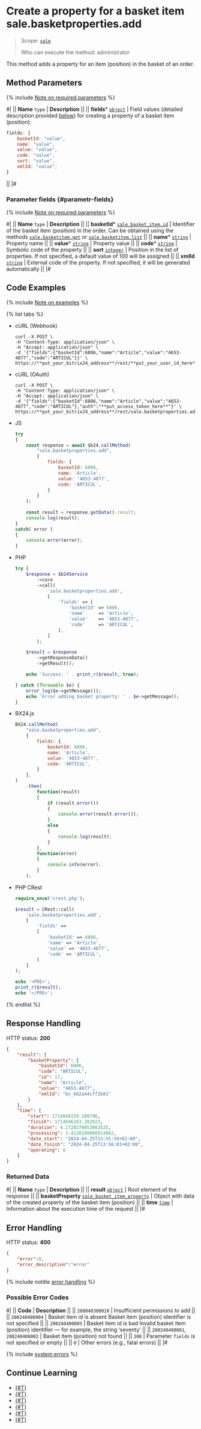 # Create a property for a basket item sale.basketproperties.add

> Scope: [`sale`](../../scopes/permissions.md)
>
> Who can execute the method: administrator

This method adds a property for an item (position) in the basket of an order.

## Method Parameters

{% include [Note on required parameters](../../../_includes/required.md) %}

#|
|| **Name**
`type` | **Description** ||
|| **fields***
[`object`](../../data-types.md) | Field values (detailed description provided [below](#parametr-fields)) for creating a property of a basket item (position):

```js
fields: {
    basketId: "value",
    name: "value",
    value: "value",
    code: "value",
    sort: "value",
    xmlId: "value",
}
```
 ||
|#

### Parameter fields {#parametr-fields}

{% include [Note on required parameters](../../../_includes/required.md) %}

#|
|| **Name**
`type` | **Description** ||
|| **basketId***
[`sale_basket_item.id`](../data-types.md) | Identifier of the basket item (position) in the order.
Can be obtained using the methods [`sale.basketitem.get`](../basket-item/sale-basket-item-get.md) or [`sale.basketitem.list`](../basket-item/sale-basket-item-list.md) ||
|| **name***
[`string`](../../data-types.md) | Property name ||
|| **value***
[`string`](../../data-types.md) | Property value ||
|| **code***
[`string`](../../data-types.md) | Symbolic code of the property ||
|| **sort**
[`integer`](../../data-types.md) | Position in the list of properties.
If not specified, a default value of 100 will be assigned ||
|| **xmlId**
[`string`](../../data-types.md) | External code of the property.
If not specified, it will be generated automatically ||
|#

## Code Examples

{% include [Note on examples](../../../_includes/examples.md) %}

{% list tabs %}

- cURL (Webhook)

    ```http
    curl -X POST \
    -H "Content-Type: application/json" \
    -H "Accept: application/json" \
    -d '{"fields":{"basketId":6806,"name":"Article","value":"4653-4877","code":"ARTICUL"}}' \
    https://**put_your_bitrix24_address**/rest/**put_your_user_id_here**/**put_your_webhook_here**/sale.basketproperties.add
    ```

- cURL (OAuth)

    ```http
    curl -X POST \
    -H "Content-Type: application/json" \
    -H "Accept: application/json" \
    -d '{"fields":{"basketId":6806,"name":"Article","value":"4653-4877","code":"ARTICUL"},"auth":"**put_access_token_here**"}' \
    https://**put_your_bitrix24_address**/rest/sale.basketproperties.add
    ```

- JS

    ```js
    try
    {
    	const response = await $b24.callMethod(
    		"sale.basketproperties.add",
    		{
    			fields: {
    				basketId: 6806,
    				name: 'Article',
    				value: '4653-4877',
    				code: 'ARTICUL',
    			}
    		}
    	);
    	
    	const result = response.getData().result;
    	console.log(result);
    }
    catch( error )
    {
    	console.error(error);
    }
    ```

- PHP

    ```php
    try {
        $response = $b24Service
            ->core
            ->call(
                'sale.basketproperties.add',
                [
                    'fields' => [
                        'basketId' => 6806,
                        'name'     => 'Article',
                        'value'    => '4653-4877',
                        'code'     => 'ARTICUL',
                    ],
                ]
            );
    
        $result = $response
            ->getResponseData()
            ->getResult();
    
        echo 'Success: ' . print_r($result, true);
    
    } catch (Throwable $e) {
        error_log($e->getMessage());
        echo 'Error adding basket property: ' . $e->getMessage();
    }
    ```

- BX24.js

    ```js
    BX24.callMethod(
        "sale.basketproperties.add",
        {
            fields: {
                basketId: 6806,
                name: 'Article',
                value: '4653-4877',
                code: 'ARTICUL',
            }
        },
    )
        .then(
            function(result)
            {
                if (result.error())
                {
                    console.error(result.error());
                }
                else
                {
                    console.log(result);
                }
            },
            function(error)
            {
                console.info(error);
            }
        );
    ```

- PHP CRest

    ```php
    require_once('crest.php');

    $result = CRest::call(
        'sale.basketproperties.add',
        [
            'fields' =>
            [
                'basketId' => 6806,
                'name' => 'Article',
                'value' => '4653-4877',
                'code' => 'ARTICUL',
            ]
        ]
    );

    echo '<PRE>';
    print_r($result);
    echo '</PRE>';
    ```

{% endlist %}

## Response Handling

HTTP status: **200**

```json
{
    "result": {
        "basketProperty": {
            "basketId": 6806,
            "code": "ARTICUL",
            "id": 17,
            "name": "Article",
            "value": "4653-4877",
            "xmlId": "bx_662a44cff2b81"
        }
    },
    "time": {
        "start": 1714046159.109796,
        "finish": 1714046163.282623,
        "duration": 4.1728270053863525,
        "processing": 3.4128189086914062,
        "date_start": "2024-04-25T13:55:59+02:00",
        "date_finish": "2024-04-25T13:56:03+02:00",
        "operating": 0
    }
}
```

### Returned Data

#|
|| **Name**
`type` | **Description** ||
|| **result**
[`object`](../../data-types.md) | Root element of the response ||
|| **basketProperty**
[`sale_basket_item_property`](../data-types.md#sale_basket_item_property) | Object with data of the created property of the basket item (position) ||
|| **time**
[`time`](../../data-types.md) | Information about the execution time of the request ||
|#

## Error Handling

HTTP status: **400**

```json
{
    "error":0,
    "error_description":"error"
}
```

{% include notitle [error handling](../../../_includes/error-info.md) %}

### Possible Error Codes

#|
|| **Code** | **Description** ||
|| `200040300010` | Insufficient permissions to add ||
|| `200240400004` | Basket item id is absent
Basket item (position) identifier is not specified ||
|| `200240400005` | Basket item id is bad
Invalid basket item (position) identifier — for example, the string ‘seventy’ ||
|| `200240400001`, `200240400002` | Basket item (position) not found ||
|| `100` | Parameter `fields` is not specified or empty ||
|| `0` | Other errors (e.g., fatal errors) ||
|#

{% include [system errors](../../../_includes/system-errors.md) %}

## Continue Learning

- [{#T}](./index.md)
- [{#T}](./sale-basket-properties-update.md)
- [{#T}](./sale-basket-properties-get.md)
- [{#T}](./sale-basket-properties-list.md)
- [{#T}](./sale-basket-properties-delete.md)
- [{#T}](./sale-basket-properties-get-fields.md)